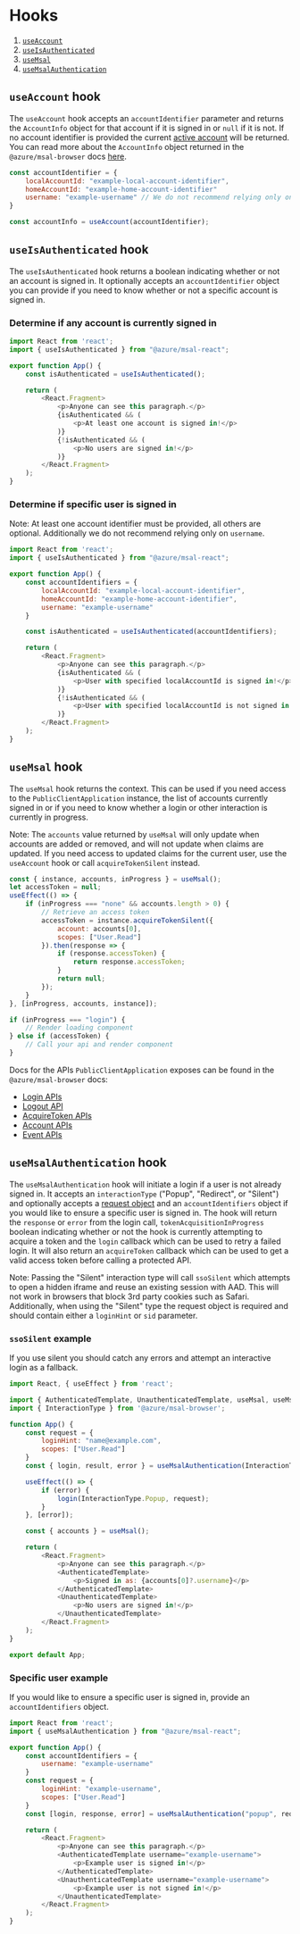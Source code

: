# Hooks

1. [`useAccount`](#useaccount-hook)
1. [`useIsAuthenticated`](#useisauthenticated-hook)
1. [`useMsal`](#usemsal-hook)
1. [`useMsalAuthentication`](#usemsalauthentication-hook)

## `useAccount` hook

The `useAccount` hook accepts an `accountIdentifier` parameter and returns the `AccountInfo` object for that account if it is signed in or `null` if it is not. If no account identifier is provided the current [active account](https://github.com/AzureAD/microsoft-authentication-library-for-js/blob/dev/lib/msal-browser/docs/accounts.md#active-account-apis) will be returned.
You can read more about the `AccountInfo` object returned in the `@azure/msal-browser` docs [here](https://github.com/AzureAD/microsoft-authentication-library-for-js/blob/dev/lib/msal-browser/docs/login-user.md#account-apis).

```javascript
const accountIdentifier = {
    localAccountId: "example-local-account-identifier",
    homeAccountId: "example-home-account-identifier"
    username: "example-username" // We do not recommend relying only on username
}

const accountInfo = useAccount(accountIdentifier);
```

## `useIsAuthenticated` hook

The `useIsAuthenticated` hook returns a boolean indicating whether or not an account is signed in. It optionally accepts an `accountIdentifier` object you can provide if you need to know whether or not a specific account is signed in.

### Determine if any account is currently signed in

```javascript
import React from 'react';
import { useIsAuthenticated } from "@azure/msal-react";

export function App() {
    const isAuthenticated = useIsAuthenticated();

    return (
        <React.Fragment>
            <p>Anyone can see this paragraph.</p>
            {isAuthenticated && (
                <p>At least one account is signed in!</p>
            )}
            {!isAuthenticated && (
                <p>No users are signed in!</p>
            )}
        </React.Fragment>
    );
}
```

### Determine if specific user is signed in

Note: At least one account identifier must be provided, all others are optional. Additionally we do not recommend relying only on `username`.

```javascript
import React from 'react';
import { useIsAuthenticated } from "@azure/msal-react";

export function App() {
    const accountIdentifiers = {
        localAccountId: "example-local-account-identifier",
        homeAccountId: "example-home-account-identifier",
        username: "example-username"
    }

    const isAuthenticated = useIsAuthenticated(accountIdentifiers);

    return (
        <React.Fragment>
            <p>Anyone can see this paragraph.</p>
            {isAuthenticated && (
                <p>User with specified localAccountId is signed in!</p>
            )}
            {!isAuthenticated && (
                <p>User with specified localAccountId is not signed in!</p>
            )}
        </React.Fragment>
    );
}
```

## `useMsal` hook

The `useMsal` hook returns the context. This can be used if you need access to the `PublicClientApplication` instance, the list of accounts currently signed in or if you need to know whether a login or other interaction is currently in progress.

Note: The `accounts` value returned by `useMsal` will only update when accounts are added or removed, and will not update when claims are updated. If you need access to updated claims for the current user, use the `useAccount` hook or call `acquireTokenSilent` instead.

```javascript
const { instance, accounts, inProgress } = useMsal();
let accessToken = null;
useEffect(() => {
    if (inProgress === "none" && accounts.length > 0) {
        // Retrieve an access token
        accessToken = instance.acquireTokenSilent({
            account: accounts[0],
            scopes: ["User.Read"]
        }).then(response => {
            if (response.accessToken) {
                return response.accessToken;
            }
            return null;
        });
    }
}, [inProgress, accounts, instance]);

if (inProgress === "login") {
    // Render loading component
} else if (accessToken) {
    // Call your api and render component
}
```

Docs for the APIs `PublicClientApplication` exposes can be found in the `@azure/msal-browser` docs:

- [Login APIs](https://github.com/AzureAD/microsoft-authentication-library-for-js/blob/dev/lib/msal-browser/docs/login-user.md)
- [Logout API](https://github.com/AzureAD/microsoft-authentication-library-for-js/blob/dev/lib/msal-browser/docs/logout.md)
- [AcquireToken APIs](https://github.com/AzureAD/microsoft-authentication-library-for-js/blob/dev/lib/msal-browser/docs/acquire-token.md)
- [Account APIs](https://github.com/AzureAD/microsoft-authentication-library-for-js/blob/dev/lib/msal-browser/docs/accounts.md)
- [Event APIs](https://github.com/AzureAD/microsoft-authentication-library-for-js/blob/dev/lib/msal-browser/docs/events.md)

## `useMsalAuthentication` hook

The `useMsalAuthentication` hook will initiate a login if a user is not already signed in. It accepts an `interactionType` ("Popup", "Redirect", or "Silent") and optionally accepts a [request object](https://github.com/AzureAD/microsoft-authentication-library-for-js/blob/msal-react-feature-branch/lib/msal-browser/docs/request-response-object.md#request) and an `accountIdentifiers` object if you would like to ensure a specific user is signed in. The hook will return the `response` or `error` from the login call, `tokenAcquisitionInProgress` boolean indicating whether or not the hook is currently attempting to acquire a token and the `login` callback which can be used to retry a failed login. It will also return an `acquireToken` callback which can be used to get a valid access token before calling a protected API.

Note: Passing the "Silent" interaction type will call `ssoSilent` which attempts to open a hidden iframe and reuse an existing session with AAD. This will not work in browsers that block 3rd party cookies such as Safari. Additionally, when using the "Silent" type the request object is required and should contain either a `loginHint` or `sid` parameter.

### `ssoSilent` example

If you use silent you should catch any errors and attempt an interactive login as a fallback.

```javascript
import React, { useEffect } from 'react';

import { AuthenticatedTemplate, UnauthenticatedTemplate, useMsal, useMsalAuthentication } from "@azure/msal-react";
import { InteractionType } from '@azure/msal-browser';

function App() {
    const request = {
        loginHint: "name@example.com",
        scopes: ["User.Read"]
    }
    const { login, result, error } = useMsalAuthentication(InteractionType.Silent, request);

    useEffect(() => {
        if (error) {
            login(InteractionType.Popup, request);
        }
    }, [error]);

    const { accounts } = useMsal();

    return (
        <React.Fragment>
            <p>Anyone can see this paragraph.</p>
            <AuthenticatedTemplate>
                <p>Signed in as: {accounts[0]?.username}</p>
            </AuthenticatedTemplate>
            <UnauthenticatedTemplate>
                <p>No users are signed in!</p>
            </UnauthenticatedTemplate>
        </React.Fragment>
    );
}

export default App;
```

### Specific user example

If you would like to ensure a specific user is signed in, provide an `accountIdentifiers` object.

```javascript
import React from 'react';
import { useMsalAuthentication } from "@azure/msal-react";

export function App() {
    const accountIdentifiers = {
        username: "example-username"
    }
    const request = {
        loginHint: "example-username",
        scopes: ["User.Read"]
    }
    const [login, response, error] = useMsalAuthentication("popup", request, accountIdentifiers);

    return (
        <React.Fragment>
            <p>Anyone can see this paragraph.</p>
            <AuthenticatedTemplate username="example-username">
                <p>Example user is signed in!</p>
            </AuthenticatedTemplate>
            <UnauthenticatedTemplate username="example-username">
                <p>Example user is not signed in!</p>
            </UnauthenticatedTemplate>
        </React.Fragment>
    );
}
```
